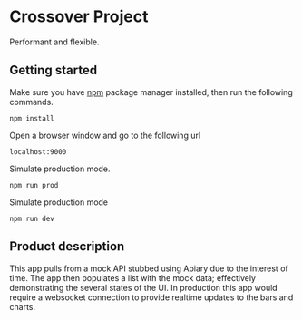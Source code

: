 Crossover Project
=========================

Performant and flexible.


## Getting started

Make sure you have [npm](http://npmjs.com/) package manager installed, then run the following commands.

```
npm install
```

Open a browser window and go to the following url
```
localhost:9000
```
Simulate production mode.

```
npm run prod
```

Simulate production mode

```
npm run dev
```

## Product description

This app pulls from a mock API stubbed using Apiary due to the interest of time. The app then populates a list with the mock data; effectively demonstrating the several states of the UI. In production this app would require a websocket connection to provide realtime updates to the bars and charts.